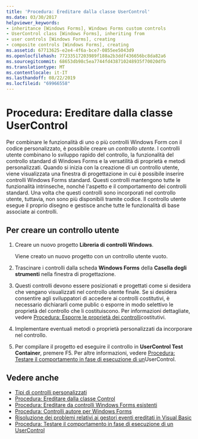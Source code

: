 ```yaml
---
title: 'Procedura: Ereditare dalla classe UserControl'
ms.date: 03/30/2017
helpviewer_keywords:
- inheritance [Windows Forms], Windows Forms custom controls
- UserControl class [Windows Forms], inheriting from
- user controls [Windows Forms], creating
- composite controls [Windows Forms], creating
ms.assetid: 67713625-e2e4-4f6a-bce7-0855ee5043d9
ms.openlocfilehash: 77233517203989f188a2b3ddf436656bc8da82a6
ms.sourcegitcommit: 68653db98c5ea7744fd438710248935f70020dfb
ms.translationtype: MT
ms.contentlocale: it-IT
ms.lasthandoff: 08/22/2019
ms.locfileid: "69966558"
---
```

# <a name="how-to-inherit-from-the-usercontrol-class"></a>Procedura: Ereditare dalla classe UserControl
Per combinare le funzionalità di uno o più controlli Windows Form con il codice personalizzato, è possibile creare un *controllo utente*. I controlli utente combinano lo sviluppo rapido del controllo, la funzionalità del controllo standard di Windows Forms e la versatilità di proprietà e metodi personalizzati. Quando si inizia con la creazione di un controllo utente, viene visualizzata una finestra di progettazione in cui è possibile inserire controlli Windows Forms standard. Questi controlli mantengono tutte le funzionalità intrinseche, nonché l'aspetto e il comportamento dei controlli standard. Una volta che questi controlli sono incorporati nel controllo utente, tuttavia, non sono più disponibili tramite codice. Il controllo utente esegue il proprio disegno e gestisce anche tutte le funzionalità di base associate ai controlli.

## <a name="to-create-a-user-control"></a>Per creare un controllo utente

1. Creare un nuovo progetto **Libreria di controlli Windows**.

     Viene creato un nuovo progetto con un controllo utente vuoto.

2. Trascinare i controlli dalla scheda **Windows Forms** della **Casella degli strumenti** nella finestra di progettazione.

3. Questi controlli devono essere posizionati e progettati come si desidera che vengano visualizzati nel controllo utente finale. Se si desidera consentire agli sviluppatori di accedere ai controlli costitutivi, è necessario dichiararli come public o esporre in modo selettivo le proprietà del controllo che li costituiscono. Per informazioni dettagliate, vedere [Procedura: Esporre le proprietà dei controlli](how-to-expose-properties-of-constituent-controls.md)costitutivi.

4. Implementare eventuali metodi o proprietà personalizzati da incorporare nel controllo.

5. Per compilare il progetto ed eseguire il controllo in **UserControl Test Container**, premere F5. Per altre informazioni, vedere [Procedura: Testare il comportamento in fase di esecuzione di un](how-to-test-the-run-time-behavior-of-a-usercontrol.md)UserControl.

## <a name="see-also"></a>Vedere anche

- [Tipi di controlli personalizzati](varieties-of-custom-controls.md)
- [Procedura: Ereditare dalla classe Control](how-to-inherit-from-the-control-class.md)
- [Procedura: Ereditare da controlli Windows Forms esistenti](how-to-inherit-from-existing-windows-forms-controls.md)
- [Procedura: Controlli autore per Windows Forms](how-to-author-controls-for-windows-forms.md)
- [Risoluzione dei problemi relativi ai gestori eventi ereditati in Visual Basic](../../../visual-basic/programming-guide/language-features/events/troubleshooting-inherited-event-handlers.md)
- [Procedura: Testare il comportamento in fase di esecuzione di un UserControl](how-to-test-the-run-time-behavior-of-a-usercontrol.md)
